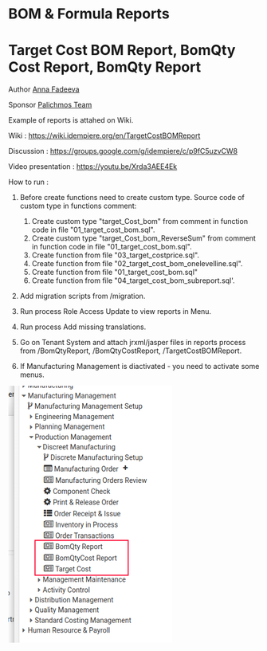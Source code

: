 # BOM & Formula Reports
# Target Cost BOM Report, BomQty Cost Report, BomQty Report

Author [Anna Fadeeva](https://github.com/kinerix)

Sponsor [Palichmos Team](http://palichmos.ru/)

Example of reports is attahed on Wiki.

Wiki : https://wiki.idempiere.org/en/TargetCostBOMReport

Discussion : https://groups.google.com/g/idempiere/c/p9fC5uzvCW8

Video presentation : https://youtu.be/Xrda3AEE4Ek

How to run :

1) Before create functions need to create custom type. Source code of custom type in functions comment:
    1) Create custom type "target_Cost_bom" from comment in function code in file "01_target_cost_bom.sql".
    2) Create custom type "target_Cost_bom_ReverseSum" from comment in function code in file "01_target_cost_bom.sql".
    3) Create function from file "03_target_costprice.sql".
    4) Create function from file "02_target_cost_bom_onelevelline.sql".
    5) Create function from file "01_target_cost_bom.sql"
    6) Create function from file "04_target_cost_bom_subreport.sql'.

2) Add migration scripts from /migration.
3) Run process Role Access Update to view reports in Menu.
4) Run process Add missing translations.
5) Go on Tenant System and attach jrxml/jasper files in reports process from /BomQtyReport, /BomQtyCostReport, /TargetCostBOMReport.
6) If Manufacturing Management is diactivated - you need to activate some menus.

![New menu for Reports](https://github.com/Palichmos/PalichUsefulScripts/blob/main/Reports/TargetCostBOMReport/BOMReportsInMenu.png)
